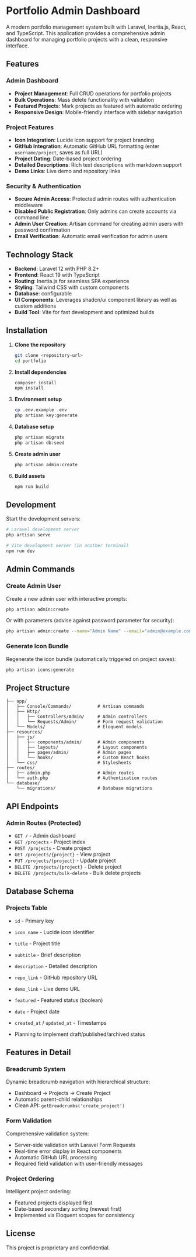 # Portfolio Admin Dashboard

A modern portfolio management system built with Laravel, Inertia.js, React, and TypeScript. This application provides a comprehensive admin dashboard for managing portfolio projects with a clean, responsive interface.

## Features

### Admin Dashboard
- **Project Management**: Full CRUD operations for portfolio projects
- **Bulk Operations**: Mass delete functionality with validation
- **Featured Projects**: Mark projects as featured with automatic ordering
- **Responsive Design**: Mobile-friendly interface with sidebar navigation

### Project Features
- **Icon Integration**: Lucide icon support for project branding
- **GitHub Integration**: Automatic GitHub URL formatting (enter `username/project`, saves as full URL)
- **Project Dating**: Date-based project ordering
- **Detailed Descriptions**: Rich text descriptions with markdown support
- **Demo Links**: Live demo and repository links

### Security & Authentication
- **Secure Admin Access**: Protected admin routes with authentication middleware
- **Disabled Public Registration**: Only admins can create accounts via command line
- **Admin User Creation**: Artisan command for creating admin users with password confirmation
- **Email Verification**: Automatic email verification for admin users

## Technology Stack

- **Backend**: Laravel 12 with PHP 8.2+
- **Frontend**: React 19 with TypeScript
- **Routing**: Inertia.js for seamless SPA experience
- **Styling**: Tailwind CSS with custom components
- **Database**: configurable
- **UI Components**: Leverages shadcn/ui component library as well as custom additions
- **Build Tool**: Vite for fast development and optimized builds

## Installation

1. **Clone the repository**
   ```bash
   git clone <repository-url>
   cd portfolio
   ```

2. **Install dependencies**
   ```bash
   composer install
   npm install
   ```

3. **Environment setup**
   ```bash
   cp .env.example .env
   php artisan key:generate
   ```

4. **Database setup**
   ```bash
   php artisan migrate
   php artisan db:seed
   ```

5. **Create admin user**
   ```bash
   php artisan admin:create
   ```

6. **Build assets**
   ```bash
   npm run build
   ```

## Development

Start the development servers:

```bash
# Laravel development server
php artisan serve

# Vite development server (in another terminal)
npm run dev
```

## Admin Commands

### Create Admin User
Create a new admin user with interactive prompts:
```bash
php artisan admin:create
```

Or with parameters (advise against password parameter for security):
```bash
php artisan admin:create --name="Admin Name" --email="admin@example.com" --password="secure-password"
```

### Generate Icon Bundle
Regenerate the icon bundle (automatically triggered on project saves):
```bash
php artisan icons:generate
```

## Project Structure

```
├── app/
│   ├── Console/Commands/          # Artisan commands
│   ├── Http/
│   │   ├── Controllers/Admin/     # Admin controllers
│   │   └── Requests/Admin/        # Form request validation
│   └── Models/                    # Eloquent models
├── resources/
│   ├── js/
│   │   ├── components/admin/      # Admin components
│   │   ├── layouts/               # Layout components
│   │   ├── pages/admin/           # Admin pages
│   │   └── hooks/                 # Custom React hooks
│   └── css/                       # Stylesheets
├── routes/
│   ├── admin.php                  # Admin routes
│   └── auth.php                   # Authentication routes
└── database/
    └── migrations/                # Database migrations
```

## API Endpoints

### Admin Routes (Protected)
- `GET /` - Admin dashboard
- `GET /projects` - Project index
- `POST /projects` - Create project
- `GET /projects/{project}` - View project
- `PUT /projects/{project}` - Update project
- `DELETE /projects/{project}` - Delete project
- `DELETE /projects/bulk-delete` - Bulk delete projects

## Database Schema

### Projects Table
- `id` - Primary key
- `icon_name` - Lucide icon identifier
- `title` - Project title
- `subtitle` - Brief description
- `description` - Detailed description
- `repo_link` - GitHub repository URL
- `demo_link` - Live demo URL
- `featured` - Featured status (boolean)
- `date` - Project date
- `created_at` / `updated_at` - Timestamps


- Planning to implement draft/published/archived status

## Features in Detail

### Breadcrumb System
Dynamic breadcrumb navigation with hierarchical structure:
- Dashboard → Projects → Create Project
- Automatic parent-child relationships
- Clean API: `getBreadcrumbs('create_project')`

### Form Validation
Comprehensive validation system:
- Server-side validation with Laravel Form Requests
- Real-time error display in React components
- Automatic GitHub URL processing
- Required field validation with user-friendly messages

### Project Ordering
Intelligent project ordering:
- Featured projects displayed first
- Date-based secondary sorting (newest first)
- Implemented via Eloquent scopes for consistency

## License

This project is proprietary and confidential.